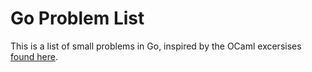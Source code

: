# Go Problem List

This is a list of small problems in Go, inspired by the OCaml excersises [found here](https://ocaml.org/problems).
